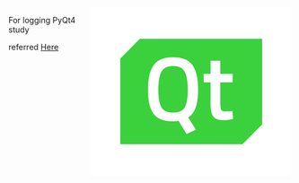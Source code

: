 <img src="https://github.com/skyclad0x7b7/StudyPyQt4/blob/master/Qt_Logo.png" align="right" width="358" height="300" />

For logging PyQt4 study

referred [Here](http://www.rkblog.rk.edu.pl/w/p/introduction-pyqt4/)
